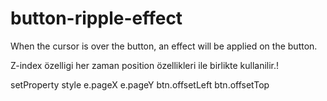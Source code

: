 # button-ripple-effect
When the cursor is over the button, an effect will be applied on the button.


Z-index özelligi her zaman position özellikleri ile birlikte kullanilir.!



setProperty
style
e.pageX
e.pageY
btn.offsetLeft
btn.offsetTop
